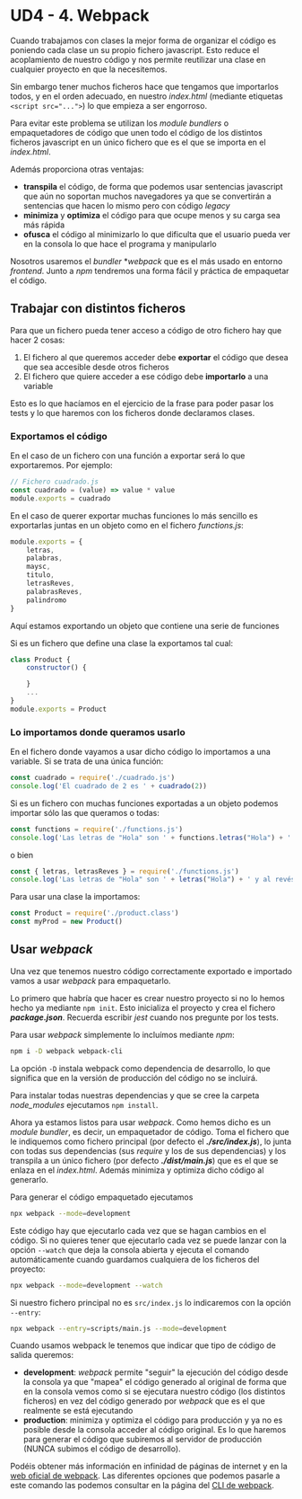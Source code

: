 # UD4 - 4. Webpack

Cuando trabajamos con clases la mejor forma de organizar el código es poniendo cada clase un su propio fichero javascript. Esto reduce el acoplamiento de nuestro código y nos permite reutilizar una clase en cualquier proyecto en que la necesitemos.

Sin embargo tener muchos ficheros hace que tengamos que importarlos todos, y en el orden adecuado, en nuestro _index.html_ (mediante etiquetas `<script src="...">`) lo que empieza a ser engorroso.

Para evitar este problema se utilizan los _module bundlers_ o empaquetadores de código que unen todo el código de los distintos ficheros javascript en un único fichero que es el que se importa en el _index.html_.

Además proporciona otras ventajas:

- **transpila** el código, de forma que podemos usar sentencias javascript que aún no soportan muchos navegadores ya que se convertirán a sentencias que hacen lo mismo pero con código _legacy_
- **minimiza** y **optimiza** el código para que ocupe menos y su carga sea más rápida
- **ofusca** el código al minimizarlo lo que dificulta que el usuario pueda ver en la consola lo que hace el programa y manipularlo

Nosotros usaremos el _bundler_ **webpack* que es el más usado en entorno _frontend_. Junto a _npm_ tendremos una forma fácil y práctica de empaquetar el código.

## Trabajar con distintos ficheros
Para que un fichero pueda tener acceso a código de otro fichero hay que hacer 2 cosas:
1. El fichero al que queremos acceder debe **exportar** el código que desea que sea accesible desde otros ficheros
2. El fichero que quiere acceder a ese código debe **importarlo** a una variable

Esto es lo que hacíamos en el ejercicio de la frase para poder pasar los tests y lo que haremos con los ficheros donde declaramos clases.

### Exportamos el código
En el caso de un fichero con una función a exportar será lo que exportaremos. Por ejemplo:
```javascript
// Fichero cuadrado.js
const cuadrado = (value) => value * value
module.exports = cuadrado
```

En el caso de querer exportar muchas funciones lo más sencillo es exportarlas juntas en un objeto como en el fichero _functions.js_:
```javascript
module.exports = {
	letras,
	palabras,
	maysc,
	titulo,
	letrasReves,
	palabrasReves,
	palindromo
}
```

Aquí estamos exportando un objeto que contiene una serie de funciones 

Si es un fichero que define una clase la exportamos tal cual:
```javascript
class Product {
    constructor() {

    }
    ...
}
module.exports = Product
```

### Lo importamos donde queramos usarlo
En el fichero donde vayamos a usar dicho código lo importamos a una variable. Si se trata de una única función:
```javascript
const cuadrado = require('./cuadrado.js')
console.log('El cuadrado de 2 es ' + cuadrado(2))
```

Si es un fichero con muchas funciones exportadas a un objeto podemos importar sólo las que queramos o todas:
```javascript
const functions = require('./functions.js')
console.log('Las letras de "Hola" son ' + functions.letras("Hola") + ' y al revés es ' + functions.letrasReves('Hola'))
```

o bien

```javascript
const { letras, letrasReves } = require('./functions.js')
console.log('Las letras de "Hola" son ' + letras("Hola") + ' y al revés es ' + letrasReves('Hola'))
```

Para usar una clase la importamos:
```javascript
const Product = require('./product.class')
const myProd = new Product()
```

## Usar _webpack_
Una vez que tenemos nuestro código correctamente exportado e importado vamos a usar _webpack_ para empaquetarlo.

Lo primero que habría que hacer es crear nuestro proyecto si no lo hemos hecho ya mediante `npm init`. Esto inicializa el proyecto y crea el fichero **_package.json_**. Recuerda escribir _jest_ cuando nos pregunte por los tests.

Para usar _webpack_ simplemente lo incluímos mediante _npm_:
```bash
npm i -D webpack webpack-cli
```

La opción `-D` instala webpack como dependencia de desarrollo, lo que significa que en la versión de producción del código no se incluirá.

Para instalar todas nuestras dependencias y que se cree la carpeta _node_modules_ ejecutamos `npm install`.

Ahora ya estamos listos para usar _webpack_. Como hemos dicho es un _module bundler_, es decir, un empaquetador de código. Toma el fichero que le indiquemos como fichero principal (por defecto el **_./src/index.js_**), lo junta con todas sus dependencias (sus _require_ y los de sus dependencias) y los transpila a un único fichero (por defecto **_./dist/main.js_**) que es el que se enlaza en el _index.html_. Además minimiza y optimiza dicho código al generarlo.

Para generar el código empaquetado ejecutamos 
```bash
npx webpack --mode=development
```

Este código hay que ejecutarlo cada vez que se hagan cambios en el código. Si no quieres tener que ejecutarlo cada vez se puede lanzar con la opción `--watch` que deja la consola abierta y ejecuta el comando automáticamente cuando guardamos cualquiera de los ficheros del proyecto:
```bash
npx webpack --mode=development --watch
```

Si nuestro fichero principal no es `src/index.js` lo indicaremos con la opción `--entry`:
```bash
npx webpack --entry=scripts/main.js --mode=development
```

Cuando usamos webpack le tenemos que indicar que tipo de código de salida queremos:

- **development**: _webpack_ permite "seguir" la ejecución del código desde la consola ya que "mapea" el código generado al original de forma que en la consola vemos como si se ejecutara nuestro código (los distintos ficheros) en vez del código generado por _webpack_ que es el que realmente se está ejecutando
- **production**: minimiza y optimiza el código para producción y ya no es posible desde la consola acceder al código original. Es lo que haremos para generar el código que subiremos al servidor de producción (NUNCA subimos el código de desarrollo).

Podéis obtener más información en infinidad de páginas de internet y en la [web oficial de webpack](https://webpack.js.org/). Las diferentes opciones que podemos pasarle a este comando las podemos consultar en la página del [CLI de webpack](https://webpack.js.org/api/cli/#flags).